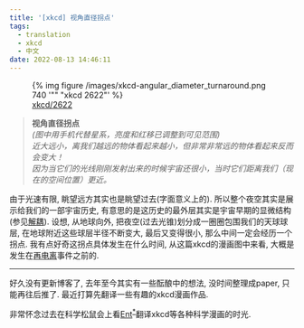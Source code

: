 ```yaml
---
title: '[xkcd] 视角直径拐点'
tags:
  - translation
  - xkcd
  - 中文
date: 2022-08-13 14:46:11
---
```



<figure>
	<picture>
		{% img figure /images/xkcd-angular_diameter_turnaround.png 740 '"" "xkcd 2622"' %}
	</picture>
	<figcaption><a href="https://xkcd.com/2622/">xkcd/2622</a></figcaption>
</figure>


> **视角直径拐点**<br/>
> *(图中用手机代替星系，亮度和红移已调整到可见范围)*<br/>
> *近大远小，离我们越远的物体看起来越小，但非常非常远的物体看起来反而会变大！*<br/>
> *因为当它们的光线刚刚发射出来的时候宇宙还很小，当时它们距离我们（现在的空间位置）更近。*<br/>


由于光速有限, 眺望远方其实也是眺望过去(字面意义上的). 
所以整个夜空其实是展示给我们的一部宇宙历史, 有意思的是这历史的最外层其实是宇宙早期的显微结构(参见[解耦](https://wikizh.click/wiki/Decoupling_(cosmology))).
设想, 从地球向外, 把夜空(过去光锥)划分成一圈圈包围我们的天球球层, 在地球附近这些球层半径不断变大, 最后又变得很小, 那么中间一定会经历一个拐点.
我有点好奇这拐点具体发生在什么时间, 从这篇xkcd的漫画图中来看, 大概是发生在[再电离](https://zh.m.wikipedia.org/zh-hans/%E5%86%8D%E9%9B%BB%E9%9B%A2)事件之前的.


---
好久没有更新博客了, 去年至今其实有一些酝酿中的想法, 没时间整理成paper, 只能再往后推了. 
最近打算先翻译一些有趣的xkcd漫画作品.

非常怀念过去在科学松鼠会上看[Ent](http://www.songshuehu.net/ent.htm)<sup>[*](https://www.163.com/dy/article/GBP09SFP055218MP.html)</sup>翻译xkcd等各种科学漫画的时光.
